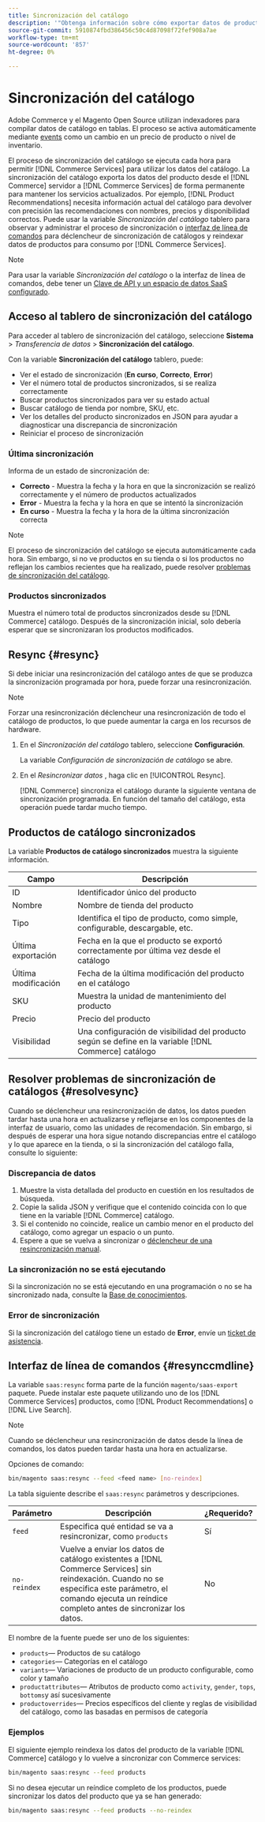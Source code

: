 ```yaml
---
title: Sincronización del catálogo
description: '"Obtenga información sobre cómo exportar datos de productos desde el [!DNL Commerce] servidor a [!DNL Commerce Services] de forma permanente para mantener los servicios actualizados."'
source-git-commit: 5910874fbd386456c50c4d87098f72fef908a7ae
workflow-type: tm+mt
source-wordcount: '857'
ht-degree: 0%

---
```


# Sincronización del catálogo

Adobe Commerce y el Magento Open Source utilizan indexadores para compilar datos de catálogo en tablas. El proceso se activa automáticamente mediante [events](https://docs.magento.com/user-guide/system/index-management-events.html) como un cambio en un precio de producto o nivel de inventario.

El proceso de sincronización del catálogo se ejecuta cada hora para permitir [!DNL Commerce Services] para utilizar los datos del catálogo. La sincronización del catálogo exporta los datos del producto desde el [!DNL Commerce] servidor a [!DNL Commerce Services] de forma permanente para mantener los servicios actualizados. Por ejemplo, [!DNL Product Recommendations] necesita información actual del catálogo para devolver con precisión las recomendaciones con nombres, precios y disponibilidad correctos. Puede usar la variable _Sincronización del catálogo_ tablero para observar y administrar el proceso de sincronización o [interfaz de línea de comandos](#resynccmdline) para déclencheur de sincronización de catálogos y reindexar datos de productos para consumo por [!DNL Commerce Services].

>[!NOTE]
>
> Para usar la variable _Sincronización del catálogo_ o la interfaz de línea de comandos, debe tener un [Clave de API y un espacio de datos SaaS configurado](saas.md).

## Acceso al tablero de sincronización del catálogo

Para acceder al tablero de sincronización del catálogo, seleccione **Sistema** > _Transferencia de datos_ > **Sincronización del catálogo**.

Con la variable **Sincronización del catálogo** tablero, puede:

- Ver el estado de sincronización (**En curso**, **Correcto**, **Error**)
- Ver el número total de productos sincronizados, si se realiza correctamente
- Buscar productos sincronizados para ver su estado actual
- Buscar catálogo de tienda por nombre, SKU, etc.
- Ver los detalles del producto sincronizados en JSON para ayudar a diagnosticar una discrepancia de sincronización
- Reiniciar el proceso de sincronización

### Última sincronización

Informa de un estado de sincronización de:

- **Correcto** - Muestra la fecha y la hora en que la sincronización se realizó correctamente y el número de productos actualizados
- **Error** - Muestra la fecha y la hora en que se intentó la sincronización
- **En curso** - Muestra la fecha y la hora de la última sincronización correcta

>[!NOTE]
>
> El proceso de sincronización del catálogo se ejecuta automáticamente cada hora. Sin embargo, si no ve productos en su tienda o si los productos no reflejan los cambios recientes que ha realizado, puede resolver [problemas de sincronización del catálogo](#resolvesync).

### Productos sincronizados

Muestra el número total de productos sincronizados desde su [!DNL Commerce] catálogo. Después de la sincronización inicial, solo debería esperar que se sincronizaran los productos modificados.

## Resync {#resync}

Si debe iniciar una resincronización del catálogo antes de que se produzca la sincronización programada por hora, puede forzar una resincronización.

>[!NOTE]
>
> Forzar una resincronización déclencheur una resincronización de todo el catálogo de productos, lo que puede aumentar la carga en los recursos de hardware.

1. En el _Sincronización del catálogo_ tablero, seleccione **Configuración**.

   La variable _Configuración de sincronización de catálogo_ se abre.

1. En el _Resincronizar datos_ , haga clic en [!UICONTROL Resync].

   [!DNL Commerce] sincroniza el catálogo durante la siguiente ventana de sincronización programada. En función del tamaño del catálogo, esta operación puede tardar mucho tiempo.

## Productos de catálogo sincronizados

La variable **Productos de catálogo sincronizados** muestra la siguiente información.

| Campo | Descripción |
|---|---|
| ID | Identificador único del producto |
| Nombre | Nombre de tienda del producto |
| Tipo | Identifica el tipo de producto, como simple, configurable, descargable, etc. |
| Última exportación | Fecha en la que el producto se exportó correctamente por última vez desde el catálogo |
| Última modificación | Fecha de la última modificación del producto en el catálogo |
| SKU | Muestra la unidad de mantenimiento del producto |
| Precio | Precio del producto |
| Visibilidad | Una configuración de visibilidad del producto según se define en la variable [!DNL Commerce] catálogo |

## Resolver problemas de sincronización de catálogos {#resolvesync}

Cuando se déclencheur una resincronización de datos, los datos pueden tardar hasta una hora en actualizarse y reflejarse en los componentes de la interfaz de usuario, como las unidades de recomendación. Sin embargo, si después de esperar una hora sigue notando discrepancias entre el catálogo y lo que aparece en la tienda, o si la sincronización del catálogo falla, consulte lo siguiente:

### Discrepancia de datos

1. Muestre la vista detallada del producto en cuestión en los resultados de búsqueda.
1. Copie la salida JSON y verifique que el contenido coincida con lo que tiene en la variable [!DNL Commerce] catálogo.
1. Si el contenido no coincide, realice un cambio menor en el producto del catálogo, como agregar un espacio o un punto.
1. Espere a que se vuelva a sincronizar o [déclencheur de una resincronización manual](#resync).

### La sincronización no se está ejecutando

Si la sincronización no se está ejecutando en una programación o no se ha sincronizado nada, consulte la [Base de conocimientos](https://support.magento.com/hc/en-us/articles/360042224851).

### Error de sincronización

Si la sincronización del catálogo tiene un estado de **Error**, envíe un [ticket de asistencia](https://support.magento.com/hc/en-us/articles/360019088251).

## Interfaz de línea de comandos {#resynccmdline}

La variable `saas:resync` forma parte de la función `magento/saas-export` paquete. Puede instalar este paquete utilizando uno de los [!DNL Commerce Services] productos, como [!DNL Product Recommendations] o [!DNL Live Search].

>[!NOTE]
>
> Cuando se déclencheur una resincronización de datos desde la línea de comandos, los datos pueden tardar hasta una hora en actualizarse.

Opciones de comando:

```bash
bin/magento saas:resync --feed <feed name> [no-reindex]
```

La tabla siguiente describe el `saas:resync` parámetros y descripciones.

| Parámetro | Descripción | ¿Requerido? |
|---| ---| ---|
| `feed` | Especifica qué entidad se va a resincronizar, como `products` | Sí |
| `no-reindex` | Vuelve a enviar los datos de catálogo existentes a [!DNL Commerce Services] sin reindexación. Cuando no se especifica este parámetro, el comando ejecuta un reíndice completo antes de sincronizar los datos. | No |

El nombre de la fuente puede ser uno de los siguientes:

- `products`— Productos de su catálogo
- `categories`— Categorías en el catálogo
- `variants`— Variaciones de producto de un producto configurable, como color y tamaño
- `productattributes`— Atributos de producto como `activity`, `gender`, `tops`, `bottoms`y así sucesivamente
- `productoverrides`— Precios específicos del cliente y reglas de visibilidad del catálogo, como las basadas en permisos de categoría

### Ejemplos

El siguiente ejemplo reindexa los datos del producto de la variable [!DNL Commerce] catálogo y lo vuelve a sincronizar con Commerce services:

```bash
bin/magento saas:resync --feed products
```

Si no desea ejecutar un reíndice completo de los productos, puede sincronizar los datos del producto que ya se han generado:

```bash
bin/magento saas:resync --feed products --no-reindex
```

